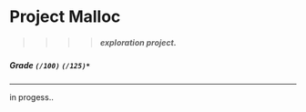 # Project Malloc
>>>> ##### exploration project.

##### Grade ``(/100)`` ``(/125)*``
--------  -----------------------

in progess..